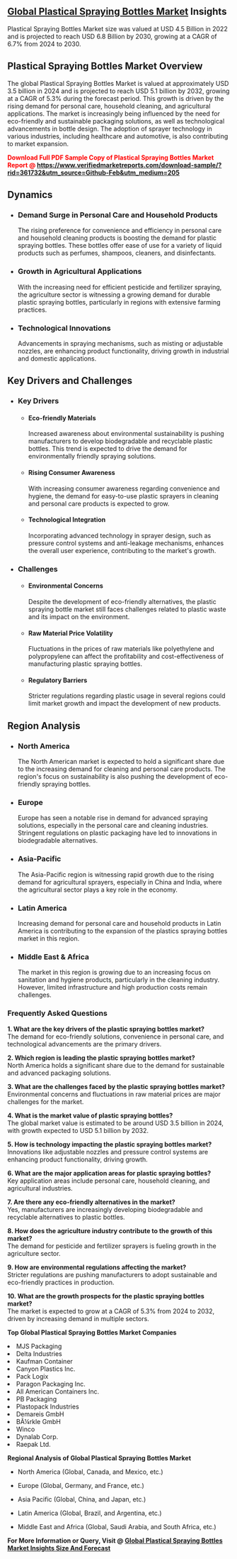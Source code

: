 <h2><a href="https://www.verifiedmarketreports.com/download-sample/?rid=361732&amp;utm_source=Github&amp;utm_medium=205" target="_blank">Global Plastical Spraying Bottles Market</a> Insights</h2><p>Plastical Spraying Bottles Market size was valued at USD 4.5 Billion in 2022 and is projected to reach USD 6.8 Billion by 2030, growing at a CAGR of 6.7% from 2024 to 2030.</p><p> <h2>Plastical Spraying Bottles Market Overview</h2> <p>The global Plastical Spraying Bottles Market is valued at approximately USD 3.5 billion in 2024 and is projected to reach USD 5.1 billion by 2032, growing at a CAGR of 5.3% during the forecast period. This growth is driven by the rising demand for personal care, household cleaning, and agricultural applications. The market is increasingly being influenced by the need for eco-friendly and sustainable packaging solutions, as well as technological advancements in bottle design. The adoption of sprayer technology in various industries, including healthcare and automotive, is also contributing to market expansion.</p> <p><strong><p><span class=""><span style="color: #ff0000;"><strong>Download Full PDF Sample Copy of Plastical Spraying Bottles Market Report</strong> @ </span><a href="https://www.verifiedmarketreports.com/download-sample/?rid=361732&amp;utm_source=Github-Feb&amp;utm_medium=205" target="_blank">https://www.verifiedmarketreports.com/download-sample/?rid=361732&amp;utm_source=Github-Feb&amp;utm_medium=205</a></span></p></strong></p> <h2>Dynamics</h2> <ul> <li><h3>Demand Surge in Personal Care and Household Products</h3> The rising preference for convenience and efficiency in personal care and household cleaning products is boosting the demand for plastic spraying bottles. These bottles offer ease of use for a variety of liquid products such as perfumes, shampoos, cleaners, and disinfectants. </li> <li><h3>Growth in Agricultural Applications</h3> With the increasing need for efficient pesticide and fertilizer spraying, the agriculture sector is witnessing a growing demand for durable plastic spraying bottles, particularly in regions with extensive farming practices. </li> <li><h3>Technological Innovations</h3> Advancements in spraying mechanisms, such as misting or adjustable nozzles, are enhancing product functionality, driving growth in industrial and domestic applications. </li> </ul> <h2>Key Drivers and Challenges</h2> <ul> <li><h3>Key Drivers</h3> <ul> <li><h4>Eco-friendly Materials</h4> Increased awareness about environmental sustainability is pushing manufacturers to develop biodegradable and recyclable plastic bottles. This trend is expected to drive the demand for environmentally friendly spraying solutions. </li> <li><h4>Rising Consumer Awareness</h4> With increasing consumer awareness regarding convenience and hygiene, the demand for easy-to-use plastic sprayers in cleaning and personal care products is expected to grow. </li> <li><h4>Technological Integration</h4> Incorporating advanced technology in sprayer design, such as pressure control systems and anti-leakage mechanisms, enhances the overall user experience, contributing to the market's growth. </li> </ul> </li> <li><h3>Challenges</h3> <ul> <li><h4>Environmental Concerns</h4> Despite the development of eco-friendly alternatives, the plastic spraying bottle market still faces challenges related to plastic waste and its impact on the environment. </li> <li><h4>Raw Material Price Volatility</h4> Fluctuations in the prices of raw materials like polyethylene and polypropylene can affect the profitability and cost-effectiveness of manufacturing plastic spraying bottles. </li> <li><h4>Regulatory Barriers</h4> Stricter regulations regarding plastic usage in several regions could limit market growth and impact the development of new products. </li> </ul> </li> </ul> <h2>Region Analysis</h2> <ul> <li><h3>North America</h3> The North American market is expected to hold a significant share due to the increasing demand for cleaning and personal care products. The region's focus on sustainability is also pushing the development of eco-friendly spraying bottles. </li> <li><h3>Europe</h3> Europe has seen a notable rise in demand for advanced spraying solutions, especially in the personal care and cleaning industries. Stringent regulations on plastic packaging have led to innovations in biodegradable alternatives. </li> <li><h3>Asia-Pacific</h3> The Asia-Pacific region is witnessing rapid growth due to the rising demand for agricultural sprayers, especially in China and India, where the agricultural sector plays a key role in the economy. </li> <li><h3>Latin America</h3> Increasing demand for personal care and household products in Latin America is contributing to the expansion of the plastics spraying bottles market in this region. </li> <li><h3>Middle East & Africa</h3> The market in this region is growing due to an increasing focus on sanitation and hygiene products, particularly in the cleaning industry. However, limited infrastructure and high production costs remain challenges. </li> </ul> <h3>Frequently Asked Questions</h3> <p><strong>1. What are the key drivers of the plastic spraying bottles market?</strong><br> The demand for eco-friendly solutions, convenience in personal care, and technological advancements are the primary drivers.</p> <p><strong>2. Which region is leading the plastic spraying bottles market?</strong><br> North America holds a significant share due to the demand for sustainable and advanced packaging solutions.</p> <p><strong>3. What are the challenges faced by the plastic spraying bottles market?</strong><br> Environmental concerns and fluctuations in raw material prices are major challenges for the market.</p> <p><strong>4. What is the market value of plastic spraying bottles?</strong><br> The global market value is estimated to be around USD 3.5 billion in 2024, with growth expected to USD 5.1 billion by 2032.</p> <p><strong>5. How is technology impacting the plastic spraying bottles market?</strong><br> Innovations like adjustable nozzles and pressure control systems are enhancing product functionality, driving growth.</p> <p><strong>6. What are the major application areas for plastic spraying bottles?</strong><br> Key application areas include personal care, household cleaning, and agricultural industries.</p> <p><strong>7. Are there any eco-friendly alternatives in the market?</strong><br> Yes, manufacturers are increasingly developing biodegradable and recyclable alternatives to plastic bottles.</p> <p><strong>8. How does the agriculture industry contribute to the growth of this market?</strong><br> The demand for pesticide and fertilizer sprayers is fueling growth in the agriculture sector.</p> <p><strong>9. How are environmental regulations affecting the market?</strong><br> Stricter regulations are pushing manufacturers to adopt sustainable and eco-friendly practices in production.</p> <p><strong>10. What are the growth prospects for the plastic spraying bottles market?</strong><br> The market is expected to grow at a CAGR of 5.3% from 2024 to 2032, driven by increasing demand in multiple sectors.</p> </p><p><strong>Top Global Plastical Spraying Bottles Market Companies</strong></p><div data-test-id=""><p><li>MJS Packaging</li><li> Delta Industries</li><li> Kaufman Container</li><li> Canyon Plastics Inc.</li><li> Pack Logix</li><li> Paragon Packaging Inc.</li><li> All American Containers Inc.</li><li> PB Packaging</li><li> Plastopack Industries</li><li> Demareis GmbH</li><li> BÃ¼rkle GmbH</li><li> Winco</li><li> Dynalab Corp.</li><li> Raepak Ltd.</li></p><div><strong>Regional Analysis of&nbsp;Global Plastical Spraying Bottles Market</strong></div><ul><li dir="ltr"><p dir="ltr">North America&nbsp;(Global, Canada, and Mexico, etc.)</p></li><li dir="ltr"><p dir="ltr">Europe (Global, Germany, and France, etc.)</p></li><li dir="ltr"><p dir="ltr">Asia Pacific&nbsp;(Global, China, and Japan, etc.)</p></li><li dir="ltr"><p dir="ltr">Latin America&nbsp;(Global, Brazil, and Argentina, etc.)</p></li><li dir="ltr">Middle East and Africa&nbsp;(Global, Saudi Arabia, and South Africa, etc.)</li></ul><p><strong>For More Information or Query, Visit @&nbsp;</strong><strong><a href="https://www.verifiedmarketreports.com/product/plastical-spraying-bottles-market/?utm_source=Github&amp;utm_medium=205" target="_blank">Global Plastical Spraying Bottles Market Insights Size And Forecast</a></strong></p></div>
